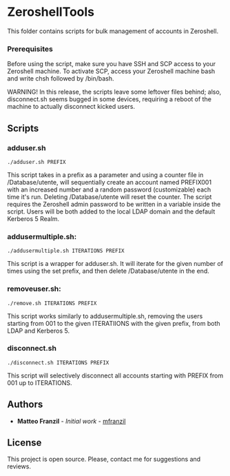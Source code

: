 # ZeroshellTools
This folder contains scripts for bulk management of accounts in Zeroshell.


### Prerequisites

Before using the script, make sure you have SSH and SCP access to your Zeroshell machine. To activate SCP, access your Zeroshell machine bash and write chsh followed by /bin/bash.

WARNING! In this release, the scripts leave some leftover files behind; also, disconnect.sh seems bugged in some devices, requiring a reboot of the machine to actually disconnect kicked users.

## Scripts

### adduser.sh
```
./adduser.sh PREFIX
```
This script takes in a prefix as a parameter and using a counter file in /Database/utente, will sequentially create an account named PREFIX001 with an increased number and a random password (customizable) each time it's run. Deleting /Database/utente will reset the counter. The script requires the Zeroshell admin password to be written in a variable inside the script. Users will be both added to the local LDAP domain and the default Kerberos 5 Realm.


### addusermultiple.sh:
```
./addusermultiple.sh ITERATIONS PREFIX
```
This script is a wrapper for adduser.sh. It will iterate for the given number of times using the set prefix, and then delete /Database/utente in the end.


### removeuser.sh:
```
./remove.sh ITERATIONS PREFIX
```
This script works similarly to addusermultiple.sh, removing the users starting from 001 to the given ITERATIIONS with the given prefix, from both LDAP and Kerberos 5.


### disconnect.sh
```
./disconnect.sh ITERATIONS PREFIX
```
This script will selectively disconnect all accounts starting with PREFIX from 001 up to ITERATIONS.


## Authors

* **Matteo Franzil** - *Initial work* - [mfranzil](https://github.com/mfranzil)

## License

This project is open source. Please, contact me for suggestions and reviews.

